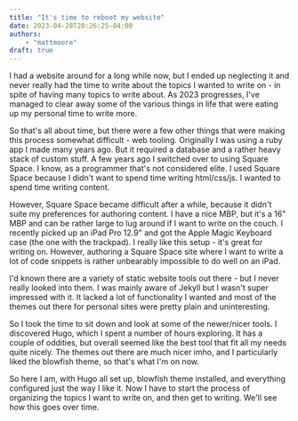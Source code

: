 ```yaml
---
title: "It's time to reboot my website"
date: 2023-04-28T20:26:25-04:00
authors:
    - "mattmoore"
draft: true
---
```


I had a website around for a long while now, but I ended up neglecting it and never really had the time to write about the topics I wanted to write on - in spite of having many topics to write about. As 2023 progresses, I've managed to clear away some of the various things in life that were eating up my personal time to write more.

So that's all about time, but there were a few other things that were making this process somewhat difficult - web tooling. Originally I was using a ruby app I made many years ago. But it required a database and a rather heavy stack of custom stuff. A few years ago I switched over to using Square Space. I know, as a programmer that's not considered elite. I used Square Space because I didn't want to spend time writing html/css/js. I wanted to spend time writing content.

However, Square Space became difficult after a while, because it didn't suite my preferences for authoring content. I have a nice MBP, but it's a 16" MBP and can be rather large to lug around if I want to write on the couch. I recently picked up an iPad Pro 12.9" and got the Apple Magic Keyboard case (the one with the trackpad). I really like this setup - it's great for writing on. However, authoring a Square Space site where I want to write a lot of code snippets is rather unbearably impossible to do well on an iPad.

I'd known there are a variety of static website tools out there - but I never really looked into them. I was mainly aware of Jekyll but I wasn't super impressed with it. It lacked a lot of functionality I wanted and most of the themes out there for personal sites were pretty plain and uninteresting.

So I took the time to sit down and look at some of the newer/nicer tools. I discovered Hugo, which I spent a number of hours exploring. It has a couple of oddities, but overall seemed like the best tool that fit all my needs quite nicely. The themes out there are much nicer imho, and I particularly liked the blowfish theme, so that's what I'm on now.

So here I am, with Hugo all set up, blowfish theme installed, and everything configured just the way I like it. Now I have to start the process of organizing the topics I want to write on, and then get to writing. We'll see how this goes over time.